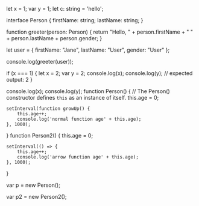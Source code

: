 
let x = 1;
var y = 1;
let c: string = 'hello';

interface Person {
    firstName: string;
    lastName: string;
}

function greeter(person: Person) {
    return "Hello, " + person.firstName + " " + person.lastName + person.gender;
}

let user = { firstName: "Jane", lastName: "User", gender: "User" };

console.log(greeter(user));

if (x === 1) {
    let x = 2;
    var y = 2;
    console.log(x);
    console.log(y);
    // expected output: 2
}

console.log(x);
console.log(y);
function Person() {
    // The Person() constructor defines `this` as an instance of itself.
    this.age = 0;

    setInterval(function growUp() {
        this.age++;
        console.log('normal function age' + this.age);
    }, 1000);
}
function Person2() {
    this.age = 0;

    setInterval(() => {
        this.age++;
        console.log('arrow function age' + this.age);
    }, 1000);
}

var p = new Person();

var p2 = new Person2();
